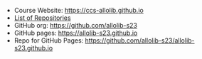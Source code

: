 * Course Website: <https://ccs-allolib.github.io>
* [List of Repositories](https://github.com/orgs/allolib-s23/repositories)
* GitHub org: <https://github.com/allolib-s23>
* GitHub pages: <https://allolib-s23.github.io>  
* Repo for GitHub Pages: <https://github.com/allolib-s23/allolib-s23.github.io>

